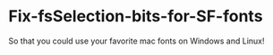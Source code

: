 # Fix-fsSelection-bits-for-SF-fonts
So that you could use your favorite mac fonts on Windows and Linux!
